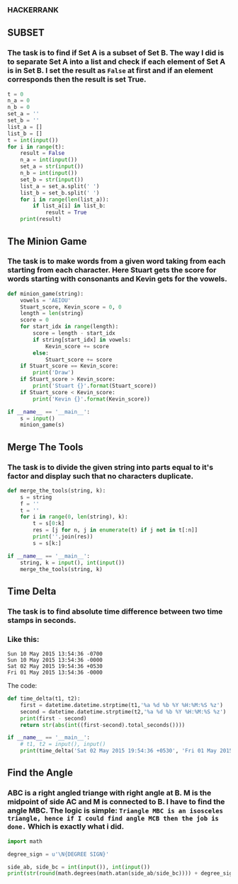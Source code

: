 ### HACKERRANK


## SUBSET

### The task is to find if Set A is a subset of Set B. The way I did is to separate Set A into a list and check if each element of Set A is in Set B. I set the result as `False` at first and if an element corresponds then the result is set True.
```py
t = 0
n_a = 0
n_b = 0
set_a = ''
set_b = ''
list_a = []
list_b = []
t = int(input())
for i in range(t):
    result = False
    n_a = int(input())
    set_a = str(input())
    n_b = int(input())
    set_b = str(input())
    list_a = set_a.split(' ')
    list_b = set_b.split(' ')
    for i in range(len(list_a)):
        if list_a[i] in list_b:
            result = True
    print(result)
```

## The Minion Game

### The task is to make words from a given word taking from each starting from each character. Here Stuart gets the score for words starting with consonants and Kevin gets for the vowels. 
```py
def minion_game(string):
    vowels = 'AEIOU'
    Stuart_score, Kevin_score = 0, 0
    length = len(string)
    score = 0
    for start_idx in range(length):
        score = length - start_idx
        if string[start_idx] in vowels:
            Kevin_score += score
        else:
            Stuart_score += score
    if Stuart_score == Kevin_score:
        print('Draw')
    if Stuart_score > Kevin_score:
        print('Stuart {}'.format(Stuart_score))
    if Stuart_score < Kevin_score:
        print('Kevin {}'.format(Kevin_score))

if __name__ == '__main__':
    s = input()
    minion_game(s)
```


## Merge The Tools

### The task is to divide the given string into parts equal to it's factor and display such that no characters duplicate.
```py
def merge_the_tools(string, k):
    s = string
    f = ''
    t = ''
    for i in range(0, len(string), k):
        t = s[0:k]
        res = [j for n, j in enumerate(t) if j not in t[:n]]
        print(''.join(res))
        s = s[k:]

if __name__ == '__main__':
    string, k = input(), int(input())
    merge_the_tools(string, k)
```


## Time Delta

### The task is to find absolute time difference between two time stamps in seconds.  
### Like this:
```
Sun 10 May 2015 13:54:36 -0700
Sun 10 May 2015 13:54:36 -0000
Sat 02 May 2015 19:54:36 +0530
Fri 01 May 2015 13:54:36 -0000
```
The code:
```py
def time_delta(t1, t2):
    first = datetime.datetime.strptime(t1,'%a %d %b %Y %H:%M:%S %z')
    second = datetime.datetime.strptime(t2,'%a %d %b %Y %H:%M:%S %z')
    print(first - second)
    return str(abs(int((first-second).total_seconds())))

if __name__ == '__main__':
    # t1, t2 = input(), input()
    print(time_delta('Sat 02 May 2015 19:54:36 +0530', 'Fri 01 May 2015 13:54:36 -0000'))
```

## Find the Angle

### ABC is a right angled triange with right angle at B. M is the midpoint of side AC and M is connected to B. I have to find the angle MBC. The logic is simple: `Triangle MBC is an isosceles triangle, hence if I could find angle MCB then the job is done.` Which is exactly what i did.
```py
import math

degree_sign = u'\N{DEGREE SIGN}'

side_ab, side_bc = int(input()), int(input())
print(str(round(math.degrees(math.atan(side_ab/side_bc)))) + degree_sign)
``` 